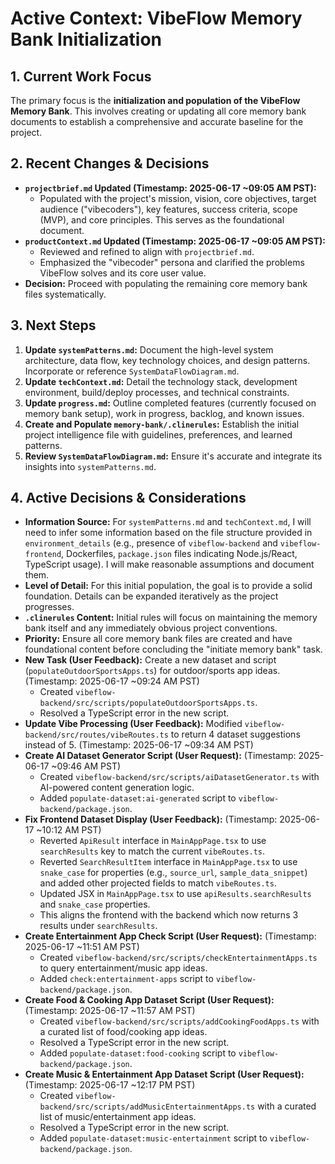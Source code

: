 # Active Context: VibeFlow Memory Bank Initialization

## 1. Current Work Focus
The primary focus is the **initialization and population of the VibeFlow Memory Bank**. This involves creating or updating all core memory bank documents to establish a comprehensive and accurate baseline for the project.

## 2. Recent Changes & Decisions
*   **`projectbrief.md` Updated (Timestamp: 2025-06-17 ~09:05 AM PST):**
    *   Populated with the project's mission, vision, core objectives, target audience ("vibecoders"), key features, success criteria, scope (MVP), and core principles. This serves as the foundational document.
*   **`productContext.md` Updated (Timestamp: 2025-06-17 ~09:05 AM PST):**
    *   Reviewed and refined to align with `projectbrief.md`.
    *   Emphasized the "vibecoder" persona and clarified the problems VibeFlow solves and its core user value.
*   **Decision:** Proceed with populating the remaining core memory bank files systematically.

## 3. Next Steps
1.  **Update `systemPatterns.md`:** Document the high-level system architecture, data flow, key technology choices, and design patterns. Incorporate or reference `SystemDataFlowDiagram.md`.
2.  **Update `techContext.md`:** Detail the technology stack, development environment, build/deploy processes, and technical constraints.
3.  **Update `progress.md`:** Outline completed features (currently focused on memory bank setup), work in progress, backlog, and known issues.
4.  **Create and Populate `memory-bank/.clinerules`:** Establish the initial project intelligence file with guidelines, preferences, and learned patterns.
5.  **Review `SystemDataFlowDiagram.md`:** Ensure it's accurate and integrate its insights into `systemPatterns.md`.

## 4. Active Decisions & Considerations
*   **Information Source:** For `systemPatterns.md` and `techContext.md`, I will need to infer some information based on the file structure provided in `environment_details` (e.g., presence of `vibeflow-backend` and `vibeflow-frontend`, Dockerfiles, `package.json` files indicating Node.js/React, TypeScript usage). I will make reasonable assumptions and document them.
*   **Level of Detail:** For this initial population, the goal is to provide a solid foundation. Details can be expanded iteratively as the project progresses.
*   **`.clinerules` Content:** Initial rules will focus on maintaining the memory bank itself and any immediately obvious project conventions.
*   **Priority:** Ensure all core memory bank files are created and have foundational content before concluding the "initiate memory bank" task.
*   **New Task (User Feedback):** Create a new dataset and script (`populateOutdoorSportsApps.ts`) for outdoor/sports app ideas. (Timestamp: 2025-06-17 ~09:24 AM PST)
    *   Created `vibeflow-backend/src/scripts/populateOutdoorSportsApps.ts`.
    *   Resolved a TypeScript error in the new script.
*   **Update Vibe Processing (User Feedback):** Modified `vibeflow-backend/src/routes/vibeRoutes.ts` to return 4 dataset suggestions instead of 5. (Timestamp: 2025-06-17 ~09:34 AM PST)
*   **Create AI Dataset Generator Script (User Request):** (Timestamp: 2025-06-17 ~09:46 AM PST)
    *   Created `vibeflow-backend/src/scripts/aiDatasetGenerator.ts` with AI-powered content generation logic.
    *   Added `populate-dataset:ai-generated` script to `vibeflow-backend/package.json`.
*   **Fix Frontend Dataset Display (User Feedback):** (Timestamp: 2025-06-17 ~10:12 AM PST)
    *   Reverted `ApiResult` interface in `MainAppPage.tsx` to use `searchResults` key to match the current `vibeRoutes.ts`.
    *   Reverted `SearchResultItem` interface in `MainAppPage.tsx` to use `snake_case` for properties (e.g., `source_url`, `sample_data_snippet`) and added other projected fields to match `vibeRoutes.ts`.
    *   Updated JSX in `MainAppPage.tsx` to use `apiResults.searchResults` and `snake_case` properties.
    *   This aligns the frontend with the backend which now returns 3 results under `searchResults`.
*   **Create Entertainment App Check Script (User Request):** (Timestamp: 2025-06-17 ~11:51 AM PST)
    *   Created `vibeflow-backend/src/scripts/checkEntertainmentApps.ts` to query entertainment/music app ideas.
    *   Added `check:entertainment-apps` script to `vibeflow-backend/package.json`.
*   **Create Food & Cooking App Dataset Script (User Request):** (Timestamp: 2025-06-17 ~11:57 AM PST)
    *   Created `vibeflow-backend/src/scripts/addCookingFoodApps.ts` with a curated list of food/cooking app ideas.
    *   Resolved a TypeScript error in the new script.
    *   Added `populate-dataset:food-cooking` script to `vibeflow-backend/package.json`.
*   **Create Music & Entertainment App Dataset Script (User Request):** (Timestamp: 2025-06-17 ~12:17 PM PST)
    *   Created `vibeflow-backend/src/scripts/addMusicEntertainmentApps.ts` with a curated list of music/entertainment app ideas.
    *   Resolved a TypeScript error in the new script.
    *   Added `populate-dataset:music-entertainment` script to `vibeflow-backend/package.json`.
